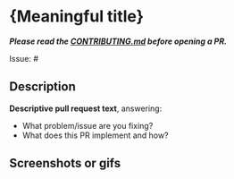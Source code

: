 # {Meaningful title}

_**Please read the [CONTRIBUTING.md](https://github.com/MaibornWolff/codecharta/blob/main/CONTRIBUTING.md) before opening a PR.**_

Issue: #

## Description

**Descriptive pull request text**, answering:
  - What problem/issue are you fixing?
  - What does this PR implement and how?

## Screenshots or gifs
